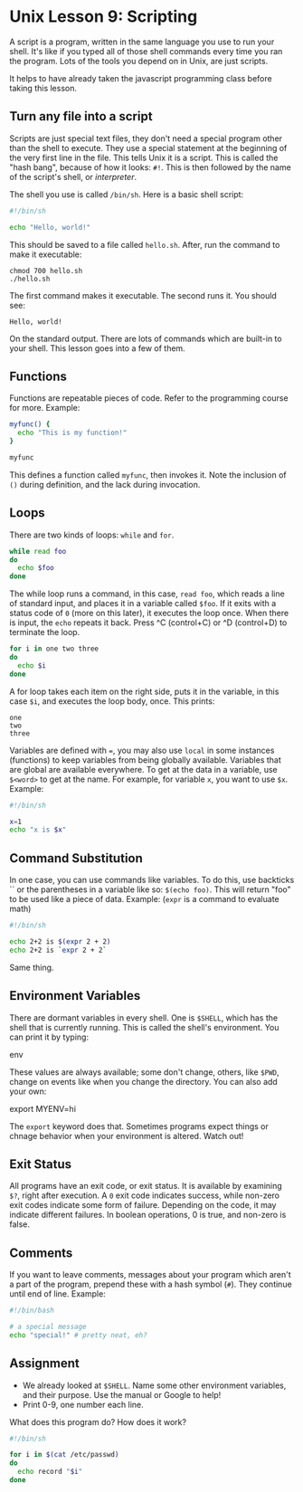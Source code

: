 # Unix Lesson 9: Scripting

A script is a program, written in the same language you use to run your shell.
It's like if you typed all of those shell commands every time you ran the
program. Lots of the tools you depend on in Unix, are just scripts.

It helps to have already taken the javascript programming class before taking
this lesson.

## Turn any file into a script

Scripts are just special text files, they don't need a special program other
than the shell to execute. They use a special statement at the beginning of the
very first line in the file. This tells Unix it is a script. This is called the
"hash bang", because of how it looks: `#!`. This is then followed by the name
of the script's shell, or _interpreter_.

The shell you use is called `/bin/sh`. Here is a basic shell script:

```bash
#!/bin/sh

echo "Hello, world!"
```

This should be saved to a file called `hello.sh`. After, run the command to
make it executable:

    chmod 700 hello.sh
    ./hello.sh

The first command makes it executable. The second runs it. You should see:

    Hello, world!

On the standard output. There are lots of commands which are built-in to your
shell. This lesson goes into a few of them.

## Functions

Functions are repeatable pieces of code. Refer to the programming course for
more. Example:

```bash
myfunc() {
  echo "This is my function!"
}

myfunc
```

This defines a function called `myfunc`, then invokes it. Note the inclusion of
`()` during definition, and the lack during invocation.

## Loops

There are two kinds of loops: `while` and `for`.

```bash
while read foo
do
  echo $foo
done
```

The while loop runs a command, in this case, `read foo`, which reads a line of
standard input, and places it in a variable called `$foo`. If it exits with a
status code of `0` (more on this later), it executes the loop once. When there
is input, the `echo` repeats it back. Press ^C (control+C) or ^D (control+D) to
terminate the loop.

```bash
for i in one two three
do
  echo $i
done
```

A for loop takes each item on the right side, puts it in the variable, in this
case `$i`, and executes the loop body, once. This prints:

    one
    two
    three

Variables are defined with `=`, you may also use `local` in some instances
(functions) to keep variables from being globally available. Variables that are
global are available everywhere. To get at the data in a variable, use
`$<word>` to get at the name. For example, for variable `x`, you want to use
`$x`. Example:

```bash
#!/bin/sh

x=1
echo "x is $x"
```

## Command Substitution

In one case, you can use commands like variables. To do this, use backticks
\`\` or the parentheses in a variable like so: `$(echo foo)`. This will return
"foo" to be used like a piece of data. Example: (`expr` is a command to
evaluate math)

```bash
#!/bin/sh

echo 2+2 is $(expr 2 + 2)
echo 2+2 is `expr 2 + 2`
```

Same thing.

## Environment Variables

There are dormant variables in every shell. One is `$SHELL`, which has the
shell that is currently running. This is called the shell's environment. You
can print it by typing:

env

These values are always available; some don't change, others, like `$PWD`,
change on events like when you change the directory. You can also add your own:

export MYENV=hi

The `export` keyword does that. Sometimes programs expect things or chnage
behavior when your environment is altered. Watch out!

## Exit Status

All programs have an exit code, or exit status. It is available by examining
`$?`, right after execution. A `0` exit code indicates success, while non-zero
exit codes indicate some form of failure. Depending on the code, it may
indicate different failures. In boolean operations, 0 is true, and non-zero is
false.

## Comments

If you want to leave comments, messages about your program which aren't a part
of the program, prepend these with a hash symbol (`#`). They continue until end
of line. Example:

```bash
#!/bin/bash

# a special message
echo "special!" # pretty neat, eh?
```

## Assignment

- We already looked at `$SHELL`. Name some other environment variables, and their
  purpose. Use the manual or Google to help!
- Print 0-9, one number each line.

What does this program do? How does it work?

```bash
#!/bin/sh

for i in $(cat /etc/passwd)
do
  echo record "$i"
done
```
